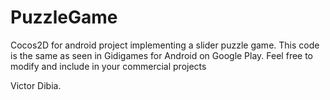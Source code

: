 PuzzleGame
==========

Cocos2D for android project implementing a slider puzzle game.
This code is the same as seen in Gidigames for Android on Google Play. Feel free to modify and include in your commercial projects


Victor Dibia.
